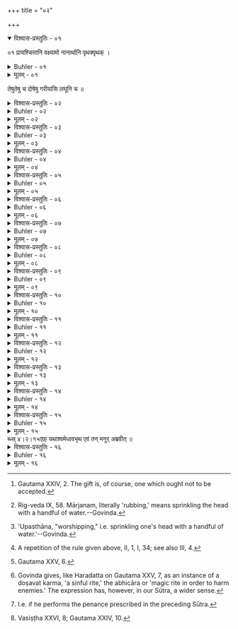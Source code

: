 +++
title = "०२"

+++
<details open><summary>विश्वास-प्रस्तुतिः - ०१</summary>

०१  प्रायश्चित्तानि वक्ष्यामो नानार्थानि पृथक्पृथक् ।  
</details>

<details><summary>Buhler - ०१</summary>

०१  प्रायश्चित्तानि वक्ष्यामो नानार्थानि पृथक्पृथक् ।  
</details>

<details><summary>मूलम् - ०१</summary>

०१  प्रायश्चित्तानि वक्ष्यामो नानार्थानि पृथक्पृथक् ।  
</details>

तेषुतेषु च दोषेषु गरीयांसि लघूनि च ॥

<details><summary>विश्वास-प्रस्तुतिः - ०२</summary>

०२  यद्य् अत्र हि भवेद् युक्तं तद् धि तत्रैव निर्दिशेत् ।  
भूयोभूयो गरीयःसु लघुष्व् अल्पीयसस् तथा ॥
</details>

<details><summary>Buhler - ०२</summary>

2. Let him prescribe whatever may be befitting for each (case),--heavier penances for great (crimes), and lighter ones for trivial (faults).
</details>

<details><summary>मूलम् - ०२</summary>

०२  यद्य् अत्र हि भवेद् युक्तं तद् धि तत्रैव निर्दिशेत् ।  
भूयोभूयो गरीयःसु लघुष्व् अल्पीयसस् तथा ॥
</details>

<details><summary>विश्वास-प्रस्तुतिः - ०३</summary>

०३  विधिना शास्त्रदृष्टेन प्रायश्चित्तानि निर्दिशेत् ॥
</details>

<details><summary>Buhler - ०३</summary>

3. Let him perform the penances according to the rule given in the Institutes of the Sacred Law.
</details>

<details><summary>मूलम् - ०३</summary>

०३  विधिना शास्त्रदृष्टेन प्रायश्चित्तानि निर्दिशेत् ॥
</details>

<details><summary>विश्वास-प्रस्तुतिः - ०४</summary>

०४  प्रतिग्रहीष्यमाणस् तु प्रतिगृह्य तथैव च ।  
ऋचस् तरत्समन्द्यस् तु चतस्रः परिवर्तयेत् ॥
</details>

<details><summary>Buhler - ०४</summary>

4. He who is about to accept gifts, or he who has accepted gifts, must repeatedly recite the four Ṛk-verses (called) Taratsamandīs. [^1] 


[^1]:  Gautama XXIV, 2. The gift is, of course, one which ought not to be accepted.
</details>

<details><summary>मूलम् - ०४</summary>

०४  प्रतिग्रहीष्यमाणस् तु प्रतिगृह्य तथैव च ।  
ऋचस् तरत्समन्द्यस् तु चतस्रः परिवर्तयेत् ॥
</details>

<details><summary>विश्वास-प्रस्तुतिः - ०५</summary>

०५  अभोज्यानां तु सर्वेषाम् अभोज्यान्नस्य भोजने ।  
ऋग्भिस् तरत्समन्दीभिर् मार्जनंपापशोधनम् ॥ [k: तरत्समन्दीयैर्]
</details>

<details><summary>Buhler - ०५</summary>

5. But in case one has eaten any kind of forbidden food; or that given by a person whose food must not be eaten, the means of removing the guilt is to sprinkle water (over one's head) while one recites the Taratsamandī Ṛcas. [^2] 


[^2]:  Rig-veda IX, 58. Mārjanam, literally 'rubbing,' means sprinkling the head with a handful of water.--Govinda.
</details>

<details><summary>मूलम् - ०५</summary>

०५  अभोज्यानां तु सर्वेषाम् अभोज्यान्नस्य भोजने ।  
ऋग्भिस् तरत्समन्दीभिर् मार्जनंपापशोधनम् ॥ [k: तरत्समन्दीयैर्]
</details>

<details><summary>विश्वास-प्रस्तुतिः - ०६</summary>

०६  भ्रूणहत्याविधिस् त्व् अन्यस् तं तु वक्ष्याम्य् अतः परम् ।  
विधिना येन मुच्यन्ते पातकेभ्यो ऽपि सर्वशः ॥
</details>

<details><summary>Buhler - ०६</summary>

6. But we will, hereafter, declare another rule for (the expiation of) the murder of a learned Brāhmaṇa, whereby (men) are freed also from mortal sins of all (kinds).
</details>

<details><summary>मूलम् - ०६</summary>

०६  भ्रूणहत्याविधिस् त्व् अन्यस् तं तु वक्ष्याम्य् अतः परम् ।  
विधिना येन मुच्यन्ते पातकेभ्यो ऽपि सर्वशः ॥
</details>

<details><summary>विश्वास-प्रस्तुतिः - ०७</summary>

०७  प्राणायामान् पवित्राणि व्याहृतीः प्रणवं तथा ।  
जपेद् अघमर्षणं सूक्तं पयसा द्वादश क्षपाः ॥ [k: -मर्षणं युक्तः पयसा]
</details>

<details><summary>Buhler - ०७</summary>

7. Let him (perform), during twelve nights, suppressions of the breath (and) mutter purificatory texts, the Vyāhṛtis, the syllable Om, (and) the Aghamarshaṇa hymn, (living) on milk;
</details>

<details><summary>मूलम् - ०७</summary>

०७  प्राणायामान् पवित्राणि व्याहृतीः प्रणवं तथा ।  
जपेद् अघमर्षणं सूक्तं पयसा द्वादश क्षपाः ॥ [k: -मर्षणं युक्तः पयसा]
</details>

<details><summary>विश्वास-प्रस्तुतिः - ०८</summary>

०८  त्रिरात्रं वायुभक्षो वा क्लिन्नवासाः प्लुतः शुचिः ॥ [k: क्लिन्नवासाप्लुतश्]
</details>

<details><summary>Buhler - ०८</summary>

8. Or (he becomes) pure if he bathes, and during three (days and) nights subsists on air and (remains dressed) in wet clothes.
</details>

<details><summary>मूलम् - ०८</summary>

०८  त्रिरात्रं वायुभक्षो वा क्लिन्नवासाः प्लुतः शुचिः ॥ [k: क्लिन्नवासाप्लुतश्]
</details>

<details><summary>विश्वास-प्रस्तुतिः - ०९</summary>

०९  प्रतिषिद्धांस् तथाचारान् अभ्यस्यापि पुनःपुनः ।  
वारुणीभिर् उपस्थाय सर्वपापैः प्रमुच्यते ॥ इति ॥
</details>

<details><summary>Buhler - ०९</summary>

9. But if he has repeatedly committed forbidden acts of all kinds, and has (afterwards) worshipped reciting the Vāruṇī (texts), he is freed from all sin. [^3] 


[^3]:  'Upasthāna, "worshipping," i.e. sprinkling one's head with a handful of water.'--Govinda.
</details>

<details><summary>मूलम् - ०९</summary>

०९  प्रतिषिद्धांस् तथाचारान् अभ्यस्यापि पुनःपुनः ।  
वारुणीभिर् उपस्थाय सर्वपापैः प्रमुच्यते ॥ इति ॥
</details>

<details><summary>विश्वास-प्रस्तुतिः - १०</summary>

१०  अथावकीर्ण्य् अमावास्यायां निश्य् अग्निम् उपसमाधायदार्विहोमिकीं परिचेष्टां कृत्वा द्वे आज्याहुती जुहोति । कामअवकीर्णो ऽस्म्य् अवकीर्णो ऽस्मि काम कामाय स्वाहा । कामअभिद्रुग्धो ऽस्म्य् अभिद्रुग्धो ऽस्मि काम कामाय स्वाहेति ॥ [च्फ़्। ब्ध्स् २।१।१।३४]
</details>

<details><summary>Buhler - १०</summary>

10. Now a student who has broken his vow (avakīrṇin) shall heap fuel on the fire on the night of the new moon, perform the preparatory ceremonies required for a Darvīhoma, and offer two oblations of clarified butter (reciting the following texts): 'O Lust, I have broken my vow, my vow I have broken, O Lust, to. Lust Svāhā;' 'O Lust, I have done evil, I have done evil, O Lust, to Lust Svāhā.' [^4] 


[^4]:  A repetition of the rule given above, II, 1, I, 34; see also III, 4.
</details>

<details><summary>मूलम् - १०</summary>

१०  अथावकीर्ण्य् अमावास्यायां निश्य् अग्निम् उपसमाधायदार्विहोमिकीं परिचेष्टां कृत्वा द्वे आज्याहुती जुहोति । कामअवकीर्णो ऽस्म्य् अवकीर्णो ऽस्मि काम कामाय स्वाहा । कामअभिद्रुग्धो ऽस्म्य् अभिद्रुग्धो ऽस्मि काम कामाय स्वाहेति ॥ [च्फ़्। ब्ध्स् २।१।१।३४]
</details>

<details><summary>विश्वास-प्रस्तुतिः - ११</summary>

११  हुत्वा प्रयताञ्जलिः कवातिर्यङ्ङ् अग्निम् उपतिष्ठेत । सं मासिञ्चन्तु मरुतः सम् इन्द्रः सं बृहस्पतिः । सं मायम् अग्निः सिञ्चत्वायुषा च बलेन चायुष्मन्तं करोत मेति [= ब्ध्स् २।१।१।३५] । प्रति हास्मै मरुतः प्राणान् दधति प्रति इन्द्रो बलं प्रतिबृहस्पतिर् ब्रह्मवर्चसं प्रत्य् अग्निर् इतरत् सर्वम् । सर्वतनुर् भूत्वासर्वम् आयुर् एति । त्रिर् अभिमन्त्रयेत । त्रिषत्या हि देवा इतिविज्ञायते ॥ [k: करोतु]
</details>

<details><summary>Buhler - ११</summary>

11. After he has made the offering, he shall address the fire, closely joining his hands and turning sideways, (with the following texts): 'May the Maruts grant me, may Indra, may Bṛhaspati,, may this fire grant me long life and strength, make me long-lived.' The Maruts, forsooth, give back to him the vital airs, Indra gives back to him strength, Bṛhaspati the lustre of Brahman, Fire all the remainder. (Thus) his body is made whole, and he attains the full length of life. Let him next address (the gods) with three (repetitions of the texts). For the gods are trebly true. (All that) has been declared in the Veda.
</details>

<details><summary>मूलम् - ११</summary>

११  हुत्वा प्रयताञ्जलिः कवातिर्यङ्ङ् अग्निम् उपतिष्ठेत । सं मासिञ्चन्तु मरुतः सम् इन्द्रः सं बृहस्पतिः । सं मायम् अग्निः सिञ्चत्वायुषा च बलेन चायुष्मन्तं करोत मेति [= ब्ध्स् २।१।१।३५] । प्रति हास्मै मरुतः प्राणान् दधति प्रति इन्द्रो बलं प्रतिबृहस्पतिर् ब्रह्मवर्चसं प्रत्य् अग्निर् इतरत् सर्वम् । सर्वतनुर् भूत्वासर्वम् आयुर् एति । त्रिर् अभिमन्त्रयेत । त्रिषत्या हि देवा इतिविज्ञायते ॥ [k: करोतु]
</details>

<details><summary>विश्वास-प्रस्तुतिः - १२</summary>

१२  यो ऽपूत इव मन्येत आत्मानम् उपपातकैः ।  
स हुत्वैतेन विधिना सर्वस्मात् पापात् प्रमुच्यते ॥
</details>

<details><summary>Buhler - १२</summary>

12. He who considers himself defiled by minor offences (upapātaka), will be freed from all guilt if he offers burnt oblations according to this same rule; [^5] 


[^5]:  Gautama XXV, 6.
</details>

<details><summary>मूलम् - १२</summary>

१२  यो ऽपूत इव मन्येत आत्मानम् उपपातकैः ।  
स हुत्वैतेन विधिना सर्वस्मात् पापात् प्रमुच्यते ॥
</details>

<details><summary>विश्वास-प्रस्तुतिः - १३</summary>

१३  अपि वानाद्यापेयप्रतिषिद्धभोजनेषु दोषवच् च कर्मकृत्वाभिसंधिपूर्वम् अनभिसंधिपूर्वं वा शूद्रायां च रेतःसिक्त्वायोनौ वाब्लिङ्गाभिर् वारुणीभिश् चोपस्पृश्य प्रयतोभवति ॥
</details>

<details><summary>Buhler - १३</summary>

13. Or if he has partaken of food unfit to be eaten or to be drunk or of forbidden food, and if he has committed sinful acts or performed sinful rites either unintentionally or intentionally, and if he has had connexion with a female of the Śūdra caste or committed an unnatural crime, he becomes pure by bathing (and reciting) the Abliṅga (verses) and (those called) Vāruṇīs. [^6] 


[^6]:  Govinda gives, like Haradatta on Gautama XXV, 7, as an instance of a doṣavat karma, 'a sinful rite,' the abhicāra or 'magic rite in order to harm enemies.' The expression has, however, in our Sūtra, a wider sense.
</details>

<details><summary>मूलम् - १३</summary>

१३  अपि वानाद्यापेयप्रतिषिद्धभोजनेषु दोषवच् च कर्मकृत्वाभिसंधिपूर्वम् अनभिसंधिपूर्वं वा शूद्रायां च रेतःसिक्त्वायोनौ वाब्लिङ्गाभिर् वारुणीभिश् चोपस्पृश्य प्रयतोभवति ॥
</details>

<details><summary>विश्वास-प्रस्तुतिः - १४</summary>

१४  अथाप्य् उदाहरन्ति ।  
अनाद्यापेयप्रतिषिद्धभोजने विरुद्धधर्माचरिते [k:अनाद्यप्राशनापेयप्रतिषिद्धभोजनेविशुद्धधर्माचरिते] च कर्मणि ।  
मतिप्रवृत्ते ऽपि च पातकोपमैर् विशुध्यते ऽथापि चसर्वपातकैः ॥
</details>

<details><summary>Buhler - १४</summary>

14. Now they quote also (the following verse): If he has partaken of food unfit to be eaten or to be drunk, or of forbidden food, and if he has committed forbidden acts or performed forbidden rites, he will, nevertheless, be freed from (crimes) committed intentionally which are similar to mortal sins, nay, even from mortal sins (pātaka).' [^7] 


[^7]:  I.e. if he performs the penance prescribed in the preceding Sūtra.
</details>

<details><summary>मूलम् - १४</summary>

१४  अथाप्य् उदाहरन्ति ।  
अनाद्यापेयप्रतिषिद्धभोजने विरुद्धधर्माचरिते [k:अनाद्यप्राशनापेयप्रतिषिद्धभोजनेविशुद्धधर्माचरिते] च कर्मणि ।  
मतिप्रवृत्ते ऽपि च पातकोपमैर् विशुध्यते ऽथापि चसर्वपातकैः ॥
</details>

<details><summary>विश्वास-प्रस्तुतिः - १५</summary>

१५  त्रिरात्रं वाप्य् उपवसंस् त्रिर् अह्नो ऽभ्युपयन्न् अपः । [k: अह्नोभ्युपेयाद्]  
प्राणान् आत्मनि संयम्य त्रिः पठेद् अघमर्षणम् ।
</details>

<details><summary>Buhler - १५</summary>

15. Or let him fast during three (days and) nights, bathe thrice a day, and, suppressing his breath, thrice recite the Aghamarshaṇa. Manu has declared that that is equal (in efficacy) to the final bath at a horse-sacrifice. [^8] 


[^8]:  Vasiṣṭha XXVI, 8; Gautama XXIV, 10.
</details>

<details><summary>मूलम् - १५</summary>

१५  त्रिरात्रं वाप्य् उपवसंस् त्रिर् अह्नो ऽभ्युपयन्न् अपः । [k: अह्नोभ्युपेयाद्]  
प्राणान् आत्मनि संयम्य त्रिः पठेद् अघमर्षणम् ।
</details>
ब्ध्स् ४।२।१५एफ़्  यथाश्वमेधावभृथ एवं तन् मनुर् अब्रवीत् ॥

<details><summary>विश्वास-प्रस्तुतिः - १६</summary>

१६  विज्ञायते च ।  
चरणं पवित्रं विततं पुराणं येन पूतस् तरति दुष्कृतानि ।  
तेन पवित्रेण शुद्धेन पूता अति पाप्मानम् अरातिं तरेम ॥ इति ॥
</details>

<details><summary>Buhler - १६</summary>

16. And it is declared in the Veda, '(That is) the ancient purificatory rite, which is widely known (in the Institutes of the Sacred Law); purified thereby man conquers sin. May we, sanctified by this holy means of purification, conquer our enemy, sin.'
</details>

<details><summary>मूलम् - १६</summary>

१६  विज्ञायते च ।  
चरणं पवित्रं विततं पुराणं येन पूतस् तरति दुष्कृतानि ।  
तेन पवित्रेण शुद्धेन पूता अति पाप्मानम् अरातिं तरेम ॥ इति ॥
</details>
